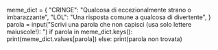 meme_dict = {
            "CRINGE": "Qualcosa di eccezionalmente strano o imbarazzante",
            "LOL": "Una risposta comune a qualcosa di divertente",
            }
parola = input("Scrivi una parola che non capisci (usa solo lettere maiuscole!): ")
if parola in meme_dict.keys():
  print(meme_dict.values[parola])
else:
  print(parola non trovata)

